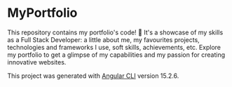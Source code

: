 # MyPortfolio

This repository contains my portfolio's code! 💖 It's a showcase of my skills as a Full Stack Developer: a little about me, my favourites projects, technologies and frameworks I use, soft skills, achievements, etc. Explore my portfolio to get a glimpse of my capabilities and my passion for creating innovative websites.

This project was generated with [Angular CLI](https://github.com/angular/angular-cli) version 15.2.6.

<!-- ## Development server

Run `ng serve` for a dev server. Navigate to `http://localhost:4200/`. The application will automatically reload if you change any of the source files.

## Code scaffolding

Run `ng generate component component-name` to generate a new component. You can also use `ng generate directive|pipe|service|class|guard|interface|enum|module`.

## Build

Run `ng build` to build the project. The build artifacts will be stored in the `dist/` directory.

## Running unit tests

Run `ng test` to execute the unit tests via [Karma](https://karma-runner.github.io).

## Running end-to-end tests

Run `ng e2e` to execute the end-to-end tests via a platform of your choice. To use this command, you need to first add a package that implements end-to-end testing capabilities.

## Further help

To get more help on the Angular CLI use `ng help` or go check out the [Angular CLI Overview and Command Reference](https://angular.io/cli) page. -->

